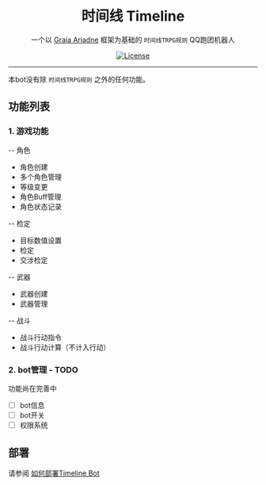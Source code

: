 
<div align="center">

# 时间线 Timeline

一个以 [Graia Ariadne](https://github.com/GraiaProject/Ariadne) 框架为基础的 `时间线TRPG规则` QQ跑团机器人

[![License](https://camo.githubusercontent.com/9d8685690d939f09fb77881d061c19ac926d5f75eba5787829fc9b9d2a26afe8/68747470733a2f2f696d672e736869656c64732e696f2f6769746875622f6c6963656e73652f646a6b63796c2f42426f742d4772616961)](https://github.com/WhiliMior/Timeline_Mirai_Ariadne/blob/master/LICENSE)
</div>

***

本bot没有除 `时间线TRPG规则` 之外的任何功能。

功能列表
---
### 1. 游戏功能
-- 角色
- 角色创建
- 多个角色管理
- 等级变更
- 角色Buff管理
- 角色状态记录

-- 检定
- 目标数值设置
- 检定
- 交涉检定

-- 武器
- 武器创建
- 武器管理

-- 战斗
- 战斗行动指令
- 战斗行动计算（不计入行动）

### 2. bot管理 - TODO
功能尚在完善中
- [ ] bot信息
- [ ] bot开关
- [ ] 权限系统

## 部署
请参阅 [如何部署Timeline Bot](https://github.com/WhiliMior/Timeline_Mirai_Ariadne/wiki/%E5%A6%82%E4%BD%95%E9%83%A8%E7%BD%B2Timeline-Bot)
